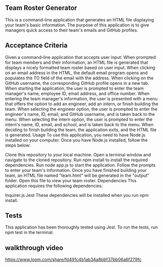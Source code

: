 ## Team Roster Generator
This is a command-line application that generates an HTML file displaying your team's basic information. The purpose of this application is to give managers quick access to their team's emails and GitHub profiles.

## Acceptance Criteria
Given a command-line application that accepts user input:
When prompted for team members and their information, an HTML file is generated that displays a nicely formatted team roster based on user input.
When clicking on an email address in the HTML, the default email program opens and populates the TO field of the email with the address.
When clicking on the GitHub username, the corresponding GitHub profile opens in a new tab.
When starting the application, the user is prompted to enter the team manager's name, employee ID, email address, and office number.
When entering the team manager's information, the user is presented with a menu that offers the option to add an engineer, add an intern, or finish building the team.
When selecting the engineer option, the user is prompted to enter the engineer's name, ID, email, and GitHub username, and is taken back to the menu.
When selecting the intern option, the user is prompted to enter the intern's name, ID, email, and school, and is taken back to the menu.
When deciding to finish building the team, the application exits, and the HTML file is generated.
Usage
To use this application, you need to have Node.js installed on your computer. Once you have Node.js installed, follow the steps below:

Clone this repository to your local machine.
Open a terminal window and navigate to the cloned repository.
Run npm install to install the required dependencies.
Run node app.js to start the application.
Follow the prompts to enter your team's information.
Once you have finished building your team, an HTML file named "team.html" will be generated in the "output" folder. Open this file to view your team roster.
Dependencies
This application requires the following dependencies:

Inquirer.js
Jest
These dependencies will be installed when you run npm install.

## Tests
This application has been thoroughly tested using Jest. To run the tests, run npm test in the terminal.
## walkthrough video
https://www.loom.com/share/fd491c4b1ab34a8bbf37bb06a6f279fc

